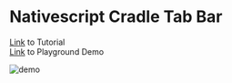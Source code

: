 # Nativescript Cradle Tab Bar

[Link](https://nativescripting.com/posts/cradle-tab-bar-animation-in-nativescript) to Tutorial
<br/>
[Link](https://play.nativescript.org/?template=play-ng&id=xZetHi&v=23) to Playground Demo

![demo](https://github.com/williamjuan027/nativescript-cradleTabBar/blob/master/screenshots/ns-cradletabbar.png)
